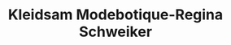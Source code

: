 ---
title: "Kleidsam Modebotique-Regina Schweiker"
url: /neckarsulm/kleidsam-modebotique-regina-schweiker/
shop: Kleidung
---